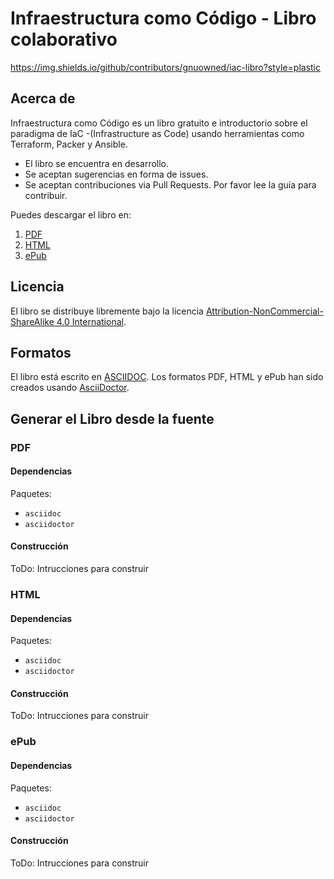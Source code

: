 
# Infraestructura como Código - Libro colaborativo

https://img.shields.io/github/contributors/gnuowned/iac-libro?style=plastic

## Acerca de ##

Infraestructura como Código es un libro gratuito e introductorio sobre el paradigma de IaC -(Infrastructure as Code) usando herramientas como Terraform, Packer y Ansible.

 - El libro se encuentra en desarrollo.
 - Se aceptan sugerencias en forma de issues. 
 - Se aceptan contribuciones via Pull Requests. Por favor lee la guía para contribuir.

Puedes descargar el libro en:

 1.  [PDF](https://example.com)
 2.  [HTML](https://example.com)
 1.  [ePub](https://example.com)


## Licencia ##
El libro se distribuye libremente bajo la licencia [Attribution-NonCommercial-ShareAlike 4.0 International](<http://creativecommons.org/licenses/by-nc-sa/4.0/>).

## Formatos ##
El libro está escrito en [ASCIIDOC](https://asciidoc.org/). Los formatos PDF, HTML y ePub  han sido creados usando [AsciiDoctor](https://asciidoctor.org/).


## Generar el Libro desde la fuente ##

### PDF

#### Dependencias

Paquetes:

* `asciidoc`
* `asciidoctor`


#### Construcción

ToDo: Intrucciones para construir


### HTML

#### Dependencias

Paquetes:

* `asciidoc`
* `asciidoctor`


#### Construcción

ToDo: Intrucciones para construir

### ePub

#### Dependencias

Paquetes:

* `asciidoc`
* `asciidoctor`


#### Construcción

ToDo: Intrucciones para construir


